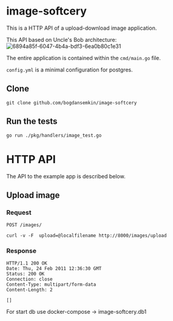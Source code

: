 # image-softcery

This is a HTTP API of a upload-download image application.

This API based on Uncle's Bob architecture: 
![6894a85f-6047-4b4a-bdf3-6ea0b80c1e31](https://user-images.githubusercontent.com/40574816/183291225-67575c43-7fdc-475f-b5e7-a2e0fb3bd2de.jpg)

The entire application is contained within the `cmd/main.go` file.

`config.yml` is a minimal configuration for postgres.

## Clone

    git clone github.com/bogdansemkin/image-softcery

## Run the tests

    go run ./pkg/handlers/image_test.go
    
    
# HTTP API

The API to the example app is described below.

## Upload image

 ### Request

`POST /images/`

    curl -v -F  upload=@localfilename http://8000/images/upload


### Response

    HTTP/1.1 200 OK
    Date: Thu, 24 Feb 2011 12:36:30 GMT
    Status: 200 OK
    Connection: close
    Content-Type: multipart/form-data
    Content-Length: 2

    []


For start db use docker-compose -> image-softcery.db1
